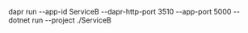 dapr run --app-id ServiceB   --dapr-http-port 3510 --app-port 5000  -- dotnet run  --project ./ServiceB